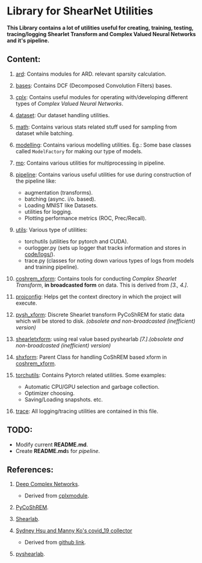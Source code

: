 # Library for ShearNet Utilities

**This Library contains a lot of utilities useful for creating, training, testing, tracing/logging Shearlet Transform and Complex Valued Neural Networks and it's pipeline.**


## Content:

1. [ard](./ard/): Contains modules for ARD. relevant sparsity calculation.

2. [bases](./bases/): Contains DCF (Decomposed Convolution Filters) bases.

3. [cplx](./cplx/): Contains useful modules for operating with/developing different types of *Complex Valued Neural Networks*.

4. [dataset](./dataset/): Our dataset handling utilities.

5. [math](./math/): Contains various stats related stuff used for sampling from dataset while batching.

6. [modelling](./modelling/): Contains various modelling utilities. Eg.: Some base classes called `ModelFactory` for making our type of models. 

4. [mp](./mp/): Contains various utilities for multiprocessing in pipeline. 

5. [pipeline](./pipeline/): Contains various useful utilities for use during construction of the pipeline like: 

	* augmentation (transforms).
	* batching (async. i/o. based).
	* Loading MNIST like Datasets.
	* utilities for logging.
	* Plotting performance metrics (ROC, Prec/Recall).    

6. [utils](./utils/): Various type of utilities:
	* torchutils (utilities for pytorch and CUDA).
	* ourlogger.py (sets up logger that tracks information and stores in [code/logs/](../code/logs/)).
	* trace.py (classes for noting down various types of logs from models and training pipeline).

6. [coshrem_xform](./coshrem_xform.py): Contains tools for conducting *Complex Shearlet Transform*, __in broadcasted form__ on data. This is derived from *[3., 4.]*.

7. [projconfig](./projconfig.py/): Helps get the context directory in which the project will execute.

10. [pysh_xform](./pysh_xform.py): Discrete Shearlet transform PyCoShREM for static data which will be stored to disk.
*(obsolete and non-broadcasted (inefficient) version)*

11. [shearletxform](): using real value based pyshearlab *[7.]*.*(obsolete and non-broadcasted (inefficient) version)*

12. [shxform](./shxform.py): Parent Class for handling CoShREM based xform in [coshrem_xform](./coshrem_xform.py).

13. [torchutils](./torchutils.py): Contains Pytorch related utilities. Some examples:

	* Automatic CPU/GPU selection and garbage collection.
	* Optimizer choosing.
	* Saving/Loading snapshots.
	etc.

14. [trace](./trace.py): All logging/tracing utilities are contained in this file.

## TODO:

-  Modify current **README.md**.
-  Create **README.md**s for *pipeline*.

## References:

1. [Deep Complex Networks](https://openreview.net/forum?id=H1T2hmZAb).
	*  Derived from [cplxmodule](https://github.com/ivannz/cplxmodule).

2. [PyCoShREM](https://github.com/rgcda/PyCoShREM).

3. [Shearlab](http://shearlab.math.lmu.de/).

4. [Sydney Hsu and Manny Ko's  covid_19 collector](../../data/covid19_collector)
	* Derived from [github link](https://github.com/SidneyHsuYC/covid19_collector).

5. [pyshearlab](https://github.com/stefanloock/pyshearlab).